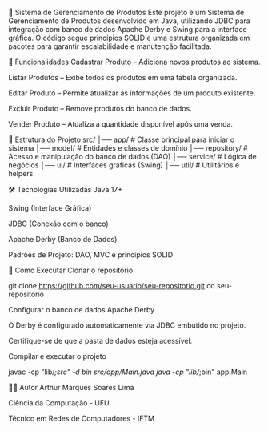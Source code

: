 🛒 Sistema de Gerenciamento de Produtos
Este projeto é um Sistema de Gerenciamento de Produtos desenvolvido em Java, utilizando JDBC para integração com banco de dados Apache Derby e Swing para a interface gráfica.
O código segue princípios SOLID e uma estrutura organizada em pacotes para garantir escalabilidade e manutenção facilitada.

📌 Funcionalidades
Cadastrar Produto – Adiciona novos produtos ao sistema.

Listar Produtos – Exibe todos os produtos em uma tabela organizada.

Editar Produto – Permite atualizar as informações de um produto existente.

Excluir Produto – Remove produtos do banco de dados.

Vender Produto – Atualiza a quantidade disponível após uma venda.

📂 Estrutura do Projeto
src/
│── app/                  # Classe principal para iniciar o sistema
│── model/                # Entidades e classes de domínio
│── repository/           # Acesso e manipulação do banco de dados (DAO)
│── service/               # Lógica de negócios
│── ui/                    # Interfaces gráficas (Swing)
│── util/                  # Utilitários e helpers

🛠 Tecnologias Utilizadas
Java 17+

Swing (Interface Gráfica)

JDBC (Conexão com o banco)

Apache Derby (Banco de Dados)

Padrões de Projeto: DAO, MVC e princípios SOLID

🚀 Como Executar
Clonar o repositório


git clone https://github.com/seu-usuario/seu-repositorio.git
cd seu-repositorio

Configurar o banco de dados Apache Derby

O Derby é configurado automaticamente via JDBC embutido no projeto.

Certifique-se de que a pasta de dados esteja acessível.

Compilar e executar o projeto


javac -cp "lib/*;src" -d bin src/app/Main.java
java -cp "lib/*;bin" app.Main


👨‍💻 Autor
Arthur Marques Soares Lima

Ciência da Computação - UFU

Técnico em Redes de Computadores - IFTM



